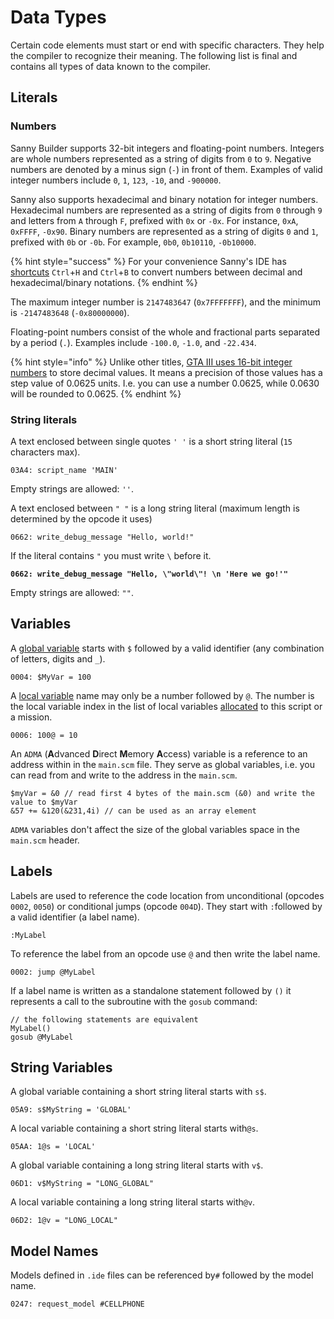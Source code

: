 # Data Types

Certain code elements must start or end with specific characters. They help the compiler to recognize their meaning. The following list is final and contains all types of data known to the compiler.

## Literals

### Numbers

Sanny Builder supports 32-bit integers and floating-point numbers. Integers are whole numbers represented as a string of digits from `0` to `9`. Negative numbers are denoted by a minus sign (`-`) in front of them. Examples of valid integer numbers include `0`, `1`, `123`, `-10`, and `-900000`.

Sanny also supports hexadecimal and binary notation for integer numbers. Hexadecimal numbers are represented as a string of digits from `0` through `9` and letters from `A` through `F`, prefixed with `0x` or `-0x`. For instance, `0xA`, `0xFFFF`, `-0x90`. Binary numbers are represented as a string of digits `0` and `1`, prefixed with `0b` or `-0b`. For example, `0b0`, `0b10110`, `-0b10000`.

{% hint style="success" %}
For your convenience Sanny's IDE has [shortcuts](../editor/hotkeys.md) `Ctrl`+`H` and `Ctrl`+`B` to convert numbers between decimal and hexadecimal/binary notations.
{% endhint %}

The maximum integer number is `2147483647` (`0x7FFFFFFF`), and the minimum is `-2147483648` (`-0x80000000`).

Floating-point numbers consist of the whole and fractional parts separated by a period (`.`). Examples include `-100.0`, `-1.0`, and `-22.434`.

{% hint style="info" %}
Unlike other titles, [GTA III uses 16-bit integer numbers](https://gtamods.com/wiki/Talk:Mission\_Scripting\_\(Overview\)#Fixed-point\_remark) to store decimal values. It means a precision of those values has a step value of 0.0625 units. I.e. you can use a number 0.0625, while 0.0630 will be rounded to 0.0625.
{% endhint %}

### String literals

A text enclosed between single quotes `' '` is a short string literal (`15` characters max).

```
03A4: script_name 'MAIN'
```

Empty strings are allowed: `''`.

A text enclosed between `" "` is a long string literal (maximum length is determined by the opcode it uses)

```
0662: write_debug_message "Hello, world!"
```

If the literal contains `"` you must write `\` before it.

<pre><code><strong>0662: write_debug_message "Hello, \"world\"! \n 'Here we go!'"
</strong></code></pre>

Empty strings are allowed: `""`.

## Variables

A [global variable](variables.md#global-variables) starts with `$` followed by a valid identifier (any combination of letters, digits and `_`).

```
0004: $MyVar = 100
```

A [local variable](variables.md#local-variables) name may only be a number followed by `@`.  The number is the local variable index in the list of local variables [allocated](../scm-documentation/gta-limits.md) to this script or a mission.

```
0006: 100@ = 10
```

An `ADMA` (**A**dvanced **D**irect **M**emory **A**ccess) variable is a reference to an address within in the `main.scm` file. They serve as global variables, i.e. you can read from and write to the address in the `main.scm`.&#x20;

```
$myVar = &0 // read first 4 bytes of the main.scm (&0) and write the value to $myVar
&57 += &120(&231,4i) // can be used as an array element
```

`ADMA` variables don't affect the size of the global variables space in the `main.scm` header.

## Labels

Labels are used to reference the code location from unconditional (opcodes `0002`, `0050`) or conditional jumps (opcode `004D`). They start with `:`followed by a valid identifier (a label name).

```
:MyLabel
```

To reference the label from an opcode use `@`  and then write the label name.

```
0002: jump @MyLabel
```

If a label name is written as a standalone statement followed by `()`  it represents a call to the subroutine with the `gosub` command:

```
// the following statements are equivalent
MyLabel()
gosub @MyLabel
```

## String Variables

A global variable containing a short string literal starts with `s$`.

```
05A9: s$MyString = 'GLOBAL'
```

A local variable containing a short string literal starts with`@s`.&#x20;

```
05AA: 1@s = 'LOCAL'
```

A global variable containing a long string literal starts with `v$`.&#x20;

```
06D1: v$MyString = "LONG_GLOBAL"
```

A local variable containing a long string literal starts with`@v`.&#x20;

```
06D2: 1@v = "LONG_LOCAL"
```

## Model Names

Models defined in `.ide` files can be referenced by`#` followed by the model name.&#x20;

```
0247: request_model #CELLPHONE
```
